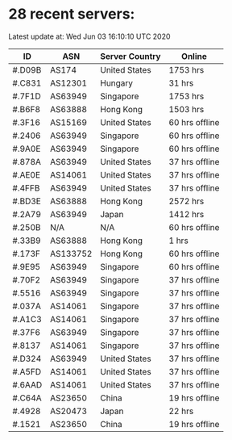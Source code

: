 # 28 recent servers:

Latest update at: Wed Jun 03 16:10:10 UTC 2020

| ID | ASN | Server Country | Online |
| -- | --- | -------------- | ------ |
| #.D09B | AS174 | United States | 1753 hrs |
| #.C831 | AS12301 | Hungary | 31 hrs |
| #.7F1D | AS63949 | Singapore | 1753 hrs |
| #.B6F8 | AS63888 | Hong Kong | 1503 hrs |
| #.3F16 | AS15169 | United States | 60 hrs offline |
| #.2406 | AS63949 | Singapore | 60 hrs offline |
| #.9A0E | AS63949 | Singapore | 60 hrs offline |
| #.878A | AS63949 | United States | 37 hrs offline |
| #.AE0E | AS14061 | United States | 37 hrs offline |
| #.4FFB | AS63949 | United States | 37 hrs offline |
| #.BD3E | AS63888 | Hong Kong | 2572 hrs |
| #.2A79 | AS63949 | Japan | 1412 hrs |
| #.250B | N/A | N/A | 60 hrs offline |
| #.33B9 | AS63888 | Hong Kong | 1 hrs |
| #.173F | AS133752 | Hong Kong | 60 hrs offline |
| #.9E95 | AS63949 | Singapore | 60 hrs offline |
| #.70F2 | AS63949 | Singapore | 37 hrs offline |
| #.5516 | AS63949 | Singapore | 37 hrs offline |
| #.037A | AS14061 | Singapore | 37 hrs offline |
| #.A1C3 | AS14061 | Singapore | 37 hrs offline |
| #.37F6 | AS63949 | Singapore | 37 hrs offline |
| #.8137 | AS14061 | Singapore | 37 hrs offline |
| #.D324 | AS63949 | United States | 37 hrs offline |
| #.A5FD | AS14061 | United States | 37 hrs offline |
| #.6AAD | AS14061 | United States | 37 hrs offline |
| #.C64A | AS23650 | China | 19 hrs offline |
| #.4928 | AS20473 | Japan | 22 hrs |
| #.1521 | AS23650 | China | 19 hrs offline |

